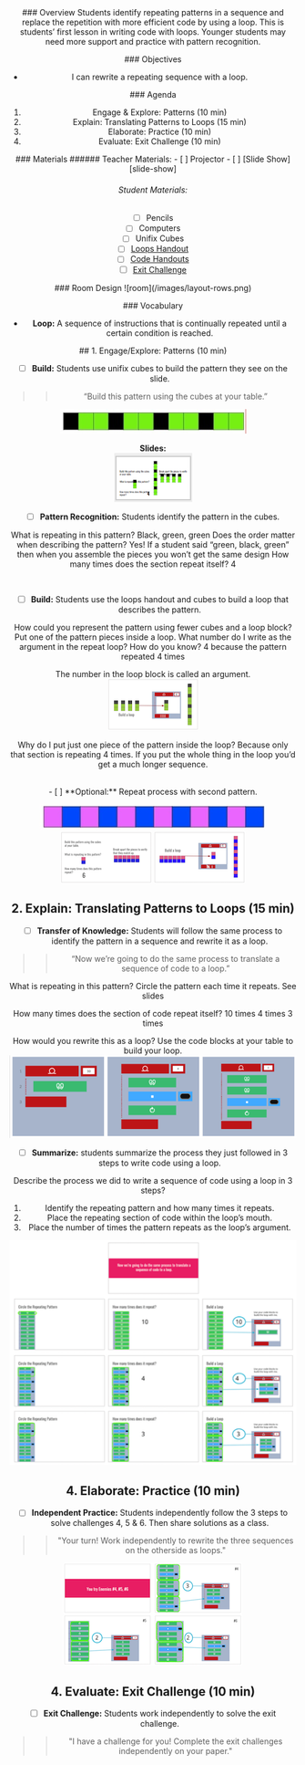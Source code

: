 <header class='header' title='Write Loops' subtitle='Lesson 07'/>

<notable>
<iconp src='/icons/activity.png'>### Overview</iconp>
Students identify repeating patterns in a sequence and replace the repetition with more efficient code by using a loop.  This is students’ first lesson in writing code with loops. Younger students may need more support and practice with pattern recognition.

<iconp src='/icons/objectives.png'>### Objectives</iconp>
- I can rewrite a repeating sequence with a loop.

<iconp src='/icons/agenda.png'>### Agenda</iconp>
1. Engage & Explore: Patterns (10 min)
1. Explain: Translating Patterns to Loops (15 min)
1. Elaborate: Practice (10 min)
1. Evaluate: Exit Challenge (10 min)

<note>
<iconp src='/icons/materials.png'>### Materials</iconp>
###### Teacher Materials:
- [ ] Projector
- [ ] [Slide Show][slide-show]

###### Student Materials:
- [ ] Pencils
- [ ] Computers
- [ ] Unifix Cubes
- [ ] [Loops Handout][loops]
- [ ] [Code Handouts][code-handouts]
- [ ] [Exit Challenge][exit]

</note>
### Room Design
![room](/images/layout-rows.png)

<note>

<iconp src='/icons/vocab.png'>### Vocabulary</iconp>

- **Loop:** A sequence of instructions that is continually repeated until a certain condition is reached.

</note>

<pagebreak/>
## 1. Engage/Explore: Patterns (10 min)

- [ ] **Build:** Students use unifix cubes to build the pattern they see on the slide.

> > “Build this pattern using the cubes at your table.”

![pattern1](./images/unifix-cubes-pattern1.jpeg)

<note>**Slides:** <br/>
![slides-cubes1](./images/slides-cubes1.png)
</note>

- [ ] **Pattern Recognition:** Students identify the pattern in the cubes.

<iconp type="question">What is repeating in this pattern?</iconp>
<iconp type="answer">Black, green, green</iconp>
<iconp type="question">Does the order matter when describing the pattern?</iconp>
<iconp type="answer">Yes! If a student said “green, black, green” then when you assemble the pieces you won’t get the same design</iconp>
<iconp type="question">How many times does the section repeat itself?</iconp>
<iconp type="answer">4</iconp>

<br/>

- [ ] **Build:** Students use the loops handout and cubes to build a loop that describes the pattern.

<iconp type="question">How could you represent the pattern using fewer cubes and a loop block?</iconp>
<iconp type="answer">Put one of the pattern pieces inside a loop. </iconp>
<iconp type="question">What number do I write as the argument in the repeat loop? How do you know?</iconp>
<iconp type="answer">4 because the pattern repeated 4 times</iconp>

<note type="tip">The number in the loop block is called an argument.
![slide](./images/slide-one.png)
</note>

<iconp type="question">Why do I put just one piece of the pattern inside the loop?</iconp>
<iconp type="answer">Because only that section is repeating 4 times. If you put the whole thing in the loop you’d get a much longer sequence.</iconp>

<br/>
- [ ] **Optional:** Repeat process with second pattern.

![pattern2](./images/unifix-cubes-pattern2.jpeg)
<note>
![slides-two](./images/slide-two.png)
![slides-three](./images/slide-three.png)
</note>

## 2. Explain: Translating Patterns to Loops (15 min)

- [ ] **Transfer of Knowledge:** Students will follow the same process to identify the pattern in a sequence and rewrite it as a loop.

> > “Now we’re going to do the same process to translate a sequence of code to a loop.”

<iconp type="question">What is repeating in this pattern? Circle the pattern each time it repeats.</iconp>
<iconp type="answer">See slides </iconp>

<iconp type="question">How many times does the section of code repeat itself?</iconp>
<iconp type="answer">10 times                  4 times                    3 times</iconp>

<iconp type="question">How would you rewrite this as a loop? Use the code blocks at your table to build your loop.</iconp>
<iconp type="answer">![solutions](./images/loop-slides.png)</iconp>

- [ ] **Summarize:** students summarize the process they just followed in 3 steps to write code using a loop.

<iconp type="question">Describe the process we did to write a sequence of code using a loop in 3 steps? </iconp>
<iconp type="answer">
1. Identify the repeating pattern and how many times it repeats.
2. Place the repeating section of code within the loop’s mouth.
3. Place the number of times the pattern repeats as the loop’s argument.</iconp>

![explain](./images/explain-slides.png)

## 4. Elaborate: Practice (10 min)

- [ ] **Independent Practice:** Students independently follow the 3 steps to solve challenges 4, 5 & 6. Then share solutions as a class.

> > "Your turn! Work independently to rewrite the three sequences on the otherside as loops."

![slides-elaborate](./images/elaborate-slides.png)

## 4. Evaluate: Exit Challenge (10 min)

- [ ] **Exit Challenge:** Students work independently to solve the exit challenge.

> > "I have a challenge for you! Complete the exit challenges independently on your paper."

</notable>

[slide-show]: https://docs.google.com/presentation/d/1fZDfHDFEXsVilp4-Nxg4H_rs11rrtYyypJ6SL9wX0g4/edit?usp=sharing
[loops]: https://drive.google.com/open?id=0B48_2vIyABioXy1ZcXFKZXk2X3M
[code-handouts]: https://drive.google.com/open?id=0B48_2vIyABioSlRwNlFnSVluQWM
[exit]: https://drive.google.com/open?id=0B48_2vIyABioSzFNSnRiaWdaV0k
